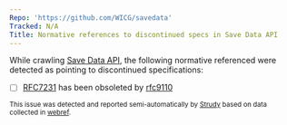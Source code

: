 ```yaml
---
Repo: 'https://github.com/WICG/savedata'
Tracked: N/A
Title: Normative references to discontinued specs in Save Data API
---
```


While crawling [Save Data API](https://wicg.github.io/savedata/), the following normative referenced were detected as pointing to discontinued specifications:
* [ ] [RFC7231](https://httpwg.org/specs/rfc7231.html) has been obsoleted by [rfc9110](https://httpwg.org/specs/rfc9110.html)

<sub>This issue was detected and reported semi-automatically by [Strudy](https://github.com/w3c/strudy/) based on data collected in [webref](https://github.com/w3c/webref/).</sub>

